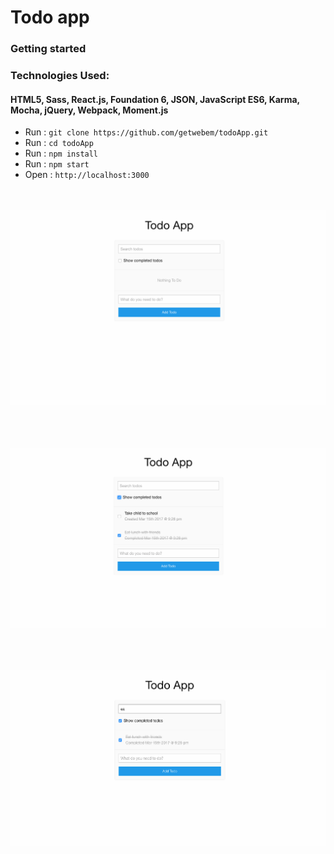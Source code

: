 # Todo app
### **Getting started**
### Technologies Used: 
#### HTML5, Sass, React.js, Foundation 6, JSON, JavaScript ES6, Karma, Mocha, jQuery, Webpack, Moment.js 
 - Run  :  `git clone https://github.com/getwebem/todoApp.git`
 - Run  :  `cd todoApp`
 - Run  :  `npm install`
 - Run  :  `npm start`
 - Open :  `http://localhost:3000`
 
 <br/><br/>
![pic1](https://raw.githubusercontent.com/getwebem/README/master/todoApp/Screen%20Shot%202017-03-15%20at%2021.27.40.png)
<br/><br/>

<br/><br/>
![pic2](https://raw.githubusercontent.com/getwebem/README/master/todoApp/Screen%20Shot%202017-03-15%20at%2021.28.41.png)
<br/><br/>

<br/><br/>
![pic3](https://raw.githubusercontent.com/getwebem/README/master/todoApp/Screen%20Shot%202017-03-15%20at%2021.30.05.png)
<br/><br/>
